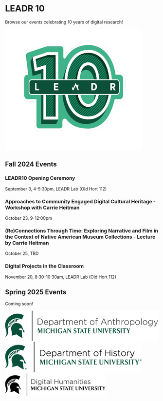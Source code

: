 # LEADR 10
Browse our events celebrating 10 years of digital research!

<img src="LEADR10_logo.png" width=450 height=400>

## Fall 2024 Events

### LEADR10 Opening Ceremony
September 3, 4-5:30pm, LEADR Lab (Old Hort 112)

### Approaches to Community Engaged Digital Cultural Heritage - Workshop with Carrie Heitman
October 23, 9-12:00pm

### (Re)Connections Through Time: Exploring Narrative and Film in the Context of Native American Museum Collections - Lecture by Carrie Heitman
October 25, TBD

### Digital Projects in the Classroom
November 20, 8:30-10:30am, LEADR Lab (Old Hort 112)

## Spring 2025 Events
Coming soon!

<footer>
<img src="Dept-Anthro_Helmet_Green.png" height=100> <img src="Dept-History_Helmet_Green-r.png" height=100>
<img class="aligncenter" src="DH-MSU_logo.png" height=75> 
</footer>
